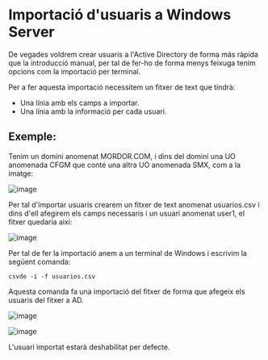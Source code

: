 # Importació d'usuaris a Windows Server

De vegades voldrem crear usuaris a l'Active Directory de forma más ràpida que la introducció manual, per tal de fer-ho de forma menys feixuga tenim opcions com la importació per terminal.

Per a fer aquesta importació necessitem un fitxer de text que tindrà:
- Una línia amb els camps a importar.
- Una línia amb la informació per cada usuari.

## Exemple:

Tenim un domini anomenat MORDOR.COM, i dins del domini una UO anomenada CFGM que conté una altra UO anomenada SMX, com a la imatge:

![image](https://github.com/user-attachments/assets/9837b63d-f2c8-4b1c-aed6-1cdcaafe5029)

Per tal d'importar usuaris crearem un fitxer de text anomenat usuarios.csv i dins d'ell afegirem els camps necessaris i un usuari anomenat user1, el fitxer quedaria així:

![image](https://github.com/user-attachments/assets/175f210b-1d53-436b-8d21-baf10d8f601d)

Per tal de fer la importació anem a un terminal de Windows i escrivim la següent comanda:

```
csvde -i -f usuarios.csv
```

Aquesta comanda fa una importació del fitxer de forma que afegeix els usuaris del fitxer a AD.

![image](https://github.com/user-attachments/assets/da116757-3a7e-4f28-9f66-835bfc79ea83)

![image](https://github.com/user-attachments/assets/3b5139c5-97cf-4111-97e9-1ef9590a1bc9)

L'usuari importat estarà deshabilitat per defecte.
